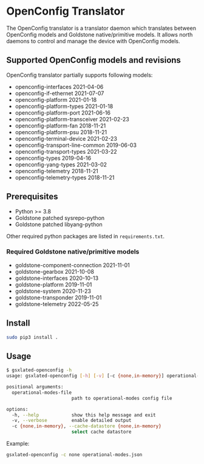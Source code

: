 # OpenConfig Translator

The OpenConfig translator is a translator daemon which translates between OpenConfig models and Goldstone native/primitive models. It allows north daemons to control and manage the device with OpenConfig models.

## Supported OpenConfig models and revisions

OpenConfig translator partially supports following models:

- openconfig-interfaces 2021-04-06
- openconfig-if-ethernet 2021-07-07
- openconfig-platform 2021-01-18
- openconfig-platform-types 2021-01-18
- openconfig-platform-port 2021-06-16
- openconfig-platform-transceiver 2021-02-23
- openconfig-platform-fan 2018-11-21
- openconfig-platform-psu 2018-11-21
- openconfig-terminal-device 2021-02-23
- openconfig-transport-line-common 2019-06-03
- openconfig-transport-types 2021-03-22
- openconfig-types 2019-04-16
- openconfig-yang-types 2021-03-02
- openconfig-telemetry 2018-11-21
- openconfig-telemetry-types 2018-11-21

## Prerequisites

- Python >= 3.8
- Goldstone patched sysrepo-python
- Goldstone patched libyang-python

Other required python packages are listed in `requirements.txt`.

### Required Goldstone native/primitive models

- goldstone-component-connection 2021-11-01
- goldstone-gearbox 2021-10-08
- goldstone-interfaces 2020-10-13
- goldstone-platform 2019-11-01
- goldstone-system 2020-11-23
- goldstone-transponder 2019-11-01
- goldstone-telemetry 2022-05-25

## Install

```sh
sudo pip3 install .
```

## Usage

```sh
$ gsxlated-openconfig -h
usage: gsxlated-openconfig [-h] [-v] [-c {none,in-memory}] operational-modes-file

positional arguments:
  operational-modes-file
                        path to operational-modes config file

options:
  -h, --help            show this help message and exit
  -v, --verbose         enable detailed output
  -c {none,in-memory}, --cache-datastore {none,in-memory}
                        select cache datastore
```

Example:

```sh
gsxlated-openconfig -c none operational-modes.json
```
